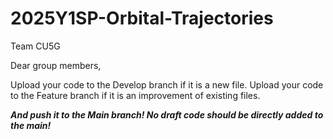 # 2025Y1SP-Orbital-Trajectories
Team CU5G

Dear group members,

Upload your code to the Develop branch if it is a new file. 
Upload your code to the Feature branch if it is an improvement of existing files.

***And push it to the Main branch! No draft code should be directly added to the main!***
